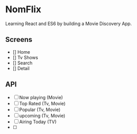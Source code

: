 # NomFlix

Learning React and ES6 by building a Movie Discovery App.

## Screens

- [] Home
- [] Tv Shows
- [] Search
- [] Detail

## API

- [ ] Now playing (Movie)
- [ ] Top Rated (Tv, Movie)
- [ ] Popular (Tv, Movie)
- [ ] upcoming (Tv, Movie)
- [ ] Airing Today (TV)
- [ ]
